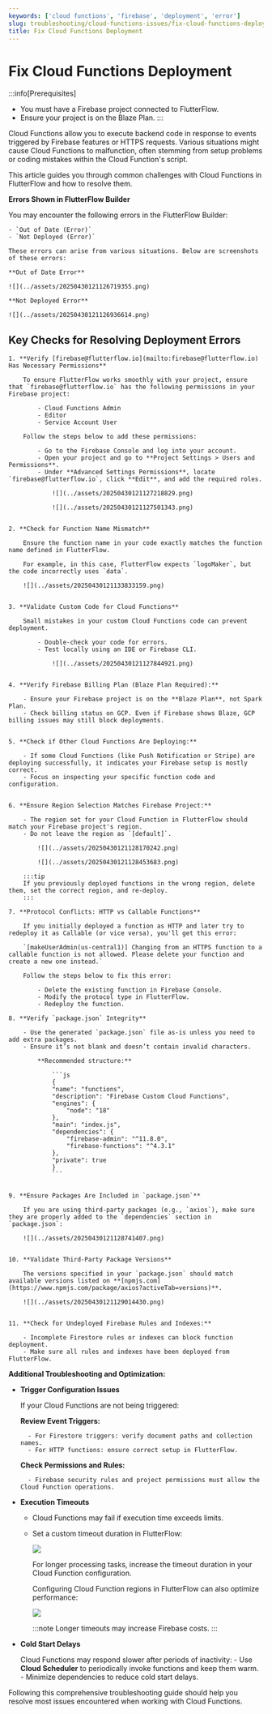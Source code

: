 ```yaml
---
keywords: ['cloud functions', 'firebase', 'deployment', 'error']
slug: troubleshooting/cloud-functions-issues/fix-cloud-functions-deployment
title: Fix Cloud Functions Deployment
---
```


# Fix Cloud Functions Deployment

:::info[Prerequisites]
- You must have a Firebase project connected to FlutterFlow.
- Ensure your project is on the Blaze Plan.
::: 

Cloud Functions allow you to execute backend code in response to events triggered by Firebase features or HTTPS requests. Various situations might cause Cloud Functions to malfunction, often stemming from setup problems or coding mistakes within the Cloud Function's script.

This article guides you through common challenges with Cloud Functions in FlutterFlow and how to resolve them.

**Errors Shown in FlutterFlow Builder**

You may encounter the following errors in the FlutterFlow Builder:

    - `Out of Date (Error)`
    - `Not Deployed (Error)`

    These errors can arise from various situations. Below are screenshots of these errors:

    **Out of Date Error**

    ![](../assets/20250430121126719355.png)

    **Not Deployed Error**

    ![](../assets/20250430121126936614.png)


## Key Checks for Resolving Deployment Errors

    1. **Verify [firebase@flutterflow.io](mailto:firebase@flutterflow.io) Has Necessary Permissions**

        To ensure FlutterFlow works smoothly with your project, ensure that `firebase@flutterflow.io` has the following permissions in your Firebase project:

            - Cloud Functions Admin
            - Editor
            - Service Account User

        Follow the steps below to add these permissions:

            - Go to the Firebase Console and log into your account.
            - Open your project and go to **Project Settings > Users and Permissions**.
            - Under **Advanced Settings Permissions**, locate `firebase@flutterflow.io`, click **Edit**, and add the required roles.

                ![](../assets/20250430121127218829.png)

                ![](../assets/20250430121127501343.png)


    2. **Check for Function Name Mismatch**

        Ensure the function name in your code exactly matches the function name defined in FlutterFlow.

        For example, in this case, FlutterFlow expects `logoMaker`, but the code incorrectly uses `data`.

        ![](../assets/20250430121133833159.png)


    3. **Validate Custom Code for Cloud Functions**

        Small mistakes in your custom Cloud Functions code can prevent deployment.

            - Double-check your code for errors.
            - Test locally using an IDE or Firebase CLI.

                ![](../assets/20250430121127844921.png)


    4. **Verify Firebase Billing Plan (Blaze Plan Required):**

        - Ensure your Firebase project is on the **Blaze Plan**, not Spark Plan.
        - Check billing status on GCP. Even if Firebase shows Blaze, GCP billing issues may still block deployments.


    5. **Check if Other Cloud Functions Are Deploying:** 

        - If some Cloud Functions (like Push Notification or Stripe) are deploying successfully, it indicates your Firebase setup is mostly correct.
        - Focus on inspecting your specific function code and configuration.


    6. **Ensure Region Selection Matches Firebase Project:**

        - The region set for your Cloud Function in FlutterFlow should match your Firebase project's region.
        - Do not leave the region as `[default]`.

            ![](../assets/20250430121128170242.png)

            ![](../assets/20250430121128453683.png)

        :::tip
        If you previously deployed functions in the wrong region, delete them, set the correct region, and re-deploy.
        :::

    7. **Protocol Conflicts: HTTP vs Callable Functions**

        If you initially deployed a function as HTTP and later try to redeploy it as Callable (or vice versa), you'll get this error:

        `[makeUserAdmin(us-central1)] Changing from an HTTPS function to a callable function is not allowed. Please delete your function and create a new one instead.`

        Follow the steps below to fix this error:

            - Delete the existing function in Firebase Console.
            - Modify the protocol type in FlutterFlow.
            - Redeploy the function.

    8. **Verify `package.json` Integrity**

        - Use the generated `package.json` file as-is unless you need to add extra packages.
        - Ensure it’s not blank and doesn’t contain invalid characters.

            **Recommended structure:**

                ```js
                {
                "name": "functions",
                "description": "Firebase Custom Cloud Functions",
                "engines": {
                    "node": "18"
                },
                "main": "index.js",
                "dependencies": {
                    "firebase-admin": "^11.8.0",
                    "firebase-functions": "^4.3.1"
                },
                "private": true
                }
                ```


    9. **Ensure Packages Are Included in `package.json`**

        If you are using third-party packages (e.g., `axios`), make sure they are properly added to the `dependencies` section in `package.json`:

        ![](../assets/20250430121128741407.png)


    10. **Validate Third-Party Package Versions**

        The versions specified in your `package.json` should match available versions listed on **[npmjs.com](https://www.npmjs.com/package/axios?activeTab=versions)**.

        ![](../assets/20250430121129014430.png)


    11. **Check for Undeployed Firebase Rules and Indexes:**

        - Incomplete Firestore rules or indexes can block function deployment.
        - Make sure all rules and indexes have been deployed from FlutterFlow.


**Additional Troubleshooting and Optimization:**

- **Trigger Configuration Issues**

    If your Cloud Functions are not being triggered:

    **Review Event Triggers:**

        - For Firestore triggers: verify document paths and collection names.
        - For HTTP functions: ensure correct setup in FlutterFlow.

    **Check Permissions and Rules:**

        - Firebase security rules and project permissions must allow the Cloud Function operations.

- **Execution Timeouts**

    - Cloud Functions may fail if execution time exceeds limits.
    - Set a custom timeout duration in FlutterFlow:

        ![](../assets/20250430121134186956.png)

        For longer processing tasks, increase the timeout duration in your Cloud Function configuration.

        Configuring Cloud Function regions in FlutterFlow can also optimize performance:

        ![](../assets/20250430121134509618.png)

        :::note
        Longer timeouts may increase Firebase costs.
        :::

- **Cold Start Delays**

    Cloud Functions may respond slower after periods of inactivity:
        - Use **Cloud Scheduler** to periodically invoke functions and keep them warm.
        - Minimize dependencies to reduce cold start delays.

Following this comprehensive troubleshooting guide should help you resolve most issues encountered when working with Cloud Functions.
